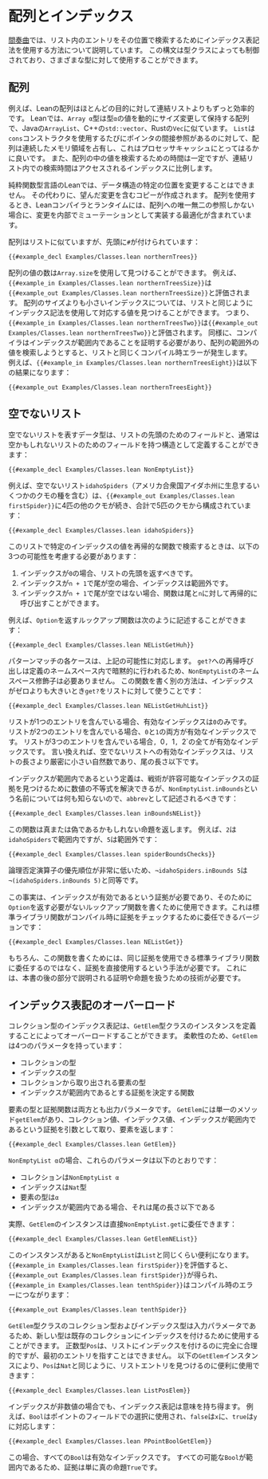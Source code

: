 # 配列とインデックス

[間奏曲](../props-proofs-indexing.md)では、リスト内のエントリをその位置で検索するためにインデックス表記法を使用する方法について説明しています。
この構文は型クラスによっても制御されており、さまざまな型に対して使用することができます。

## 配列
例えば、Leanの配列はほとんどの目的に対して連結リストよりもずっと効率的です。
Leanでは、`Array α`型は型`α`の値を動的にサイズ変更して保持する配列で、Javaの`ArrayList`、C++の`std::vector`、Rustの`Vec`に似ています。
`List`は`cons`コンストラクタを使用するたびにポインタの間接参照があるのに対して、配列は連続したメモリ領域を占有し、これはプロセッサキャッシュにとってはるかに良いです。
また、配列の中の値を検索するための時間は一定ですが、連結リスト内での検索時間はアクセスされるインデックスに比例します。

純粋関数型言語のLeanでは、データ構造の特定の位置を変更することはできません。
その代わりに、望んだ変更を含むコピーが作成されます。
配列を使用するとき、Leanコンパイラとランタイムには、配列への唯一無二の参照しかない場合に、変更を内部でミューテーションとして実装する最適化が含まれています。

配列はリストに似ていますが、先頭に`#`が付けられています：
```lean
{{#example_decl Examples/Classes.lean northernTrees}}
```
配列の値の数は`Array.size`を使用して見つけることができます。
例えば、`{{#example_in Examples/Classes.lean northernTreesSize}}`は`{{#example_out Examples/Classes.lean northernTreesSize}}`と評価されます。
配列のサイズよりも小さいインデックスについては、リストと同じようにインデックス記法を使用して対応する値を見つけることができます。
つまり、`{{#example_in Examples/Classes.lean northernTreesTwo}}`は`{{#example_out Examples/Classes.lean northernTreesTwo}}`と評価されます。
同様に、コンパイラはインデックスが範囲内であることを証明する必要があり、配列の範囲外の値を検索しようとすると、リストと同じくコンパイル時エラーが発生します。
例えば、`{{#example_in Examples/Classes.lean northernTreesEight}}`は以下の結果になります：
```output error
{{#example_out Examples/Classes.lean northernTreesEight}}
```

## 空でないリスト

空でないリストを表すデータ型は、リストの先頭のためのフィールドと、通常は空かもしれないリストのためのフィールドを持つ構造として定義することができます：
```lean
{{#example_decl Examples/Classes.lean NonEmptyList}}
```
例えば、空でないリスト`idahoSpiders`（アメリカ合衆国アイダホ州に生息するいくつかのクモの種を含む）は、`{{#example_out Examples/Classes.lean firstSpider}}`に4匹の他のクモが続き、合計で5匹のクモから構成されています：
```lean
{{#example_decl Examples/Classes.lean idahoSpiders}}
```

このリストで特定のインデックスの値を再帰的な関数で検索するときは、以下の3つの可能性を考慮する必要があります：
 1. インデックスが`0`の場合、リストの先頭を返すべきです。
 2. インデックスが`n + 1`で尾が空の場合、インデックスは範囲外です。
 3. インデックスが`n + 1`で尾が空ではない場合、関数は尾と`n`に対して再帰的に呼び出すことができます。

例えば、`Option`を返すルックアップ関数は次のように記述することができます：
```lean
{{#example_decl Examples/Classes.lean NEListGetHuh}}
```
パターンマッチの各ケースは、上記の可能性に対応します。
`get?`への再帰呼び出しは定義のネームスペース内で暗黙的に行われるため、`NonEmptyList`のネームスペース修飾子は必要ありません。
この関数を書く別の方法は、インデックスがゼロよりも大きいとき`get?`をリストに対して使うことです：
```lean
{{#example_decl Examples/Classes.lean NEListGetHuhList}}
```

リストが1つのエントリを含んでいる場合、有効なインデックスは`0`のみです。
リストが2つのエントリを含んでいる場合、`0`と`1`の両方が有効なインデックスです。
リストが3つのエントリを含んでいる場合`, `0`, `1`, `2`の全てが有効なインデックスです。
言い換えれば、空でないリストへの有効なインデックスは、リストの長さより厳密に小さい自然数であり、尾の長さ以下です。

インデックスが範囲内であるという定義は、戦術が許容可能なインデックスの証拠を見つけるために数値の不等式を解決できるが、`NonEmptyList.inBounds`という名前については何も知らないので、`abbrev`として記述されるべきです：
```lean
{{#example_decl Examples/Classes.lean inBoundsNEList}}
```
この関数は真または偽であるかもしれない命題を返します。
例えば、`2`は`idahoSpiders`で範囲内ですが、`5`は範囲外です：
```leantac
{{#example_decl Examples/Classes.lean spiderBoundsChecks}}
```
論理否定演算子の優先順位が非常に低いため、`¬idahoSpiders.inBounds 5`は`¬(idahoSpiders.inBounds 5)`と同等です。

この事実は、インデックスが有効であるという証拠が必要であり、そのために`Option`を返す必要がないルックアップ関数を書くために使用できます。これは標準ライブラリ関数がコンパイル時に証拠をチェックするために委任できるバージョンです：
```lean
{{#example_decl Examples/Classes.lean NEListGet}}
```
もちろん、この関数を書くためには、同じ証拠を使用できる標準ライブラリ関数に委任するのではなく、証拠を直接使用するという手法が必要です。
これには、本書の後の部分で説明される証明や命題を扱うための技術が必要です。

## インデックス表記のオーバーロード

コレクション型のインデックス表記は、`GetElem`型クラスのインスタンスを定義することによってオーバーロードすることができます。
柔軟性のため、`GetElem`は4つのパラメータを持っています：
 * コレクションの型
 * インデックスの型
 * コレクションから取り出される要素の型
 * インデックスが範囲内であるとする証拠を決定する関数

要素の型と証拠関数は両方とも出力パラメータです。
`GetElem`には単一のメソッド`getElem`があり、コレクション値、インデックス値、インデックスが範囲内であるという証拠を引数として取り、要素を返します：
```lean
{{#example_decl Examples/Classes.lean GetElem}}
```
 
`NonEmptyList α`の場合、これらのパラメータは以下のとおりです：
 * コレクションは`NonEmptyList α`
 * インデックスは`Nat`型
 * 要素の型は`α`
 * インデックスが範囲内である場合、それは尾の長さ以下である

実際、`GetElem`のインスタンスは直接`NonEmptyList.get`に委任できます：
```lean
{{#example_decl Examples/Classes.lean GetElemNEList}}
```
このインスタンスがあると`NonEmptyList`は`List`と同じくらい便利になります。
`{{#example_in Examples/Classes.lean firstSpider}}`を評価すると、`{{#example_out Examples/Classes.lean firstSpider}}`が得られ、`{{#example_in Examples/Classes.lean tenthSpider}}`はコンパイル時のエラーにつながります：
```output error
{{#example_out Examples/Classes.lean tenthSpider}}
```

`GetElem`型クラスのコレクション型およびインデックス型は入力パラメータであるため、新しい型は既存のコレクションにインデックスを付けるために使用することができます。
正数型`Pos`は、リストにインデックスを付けるのに完全に合理的ですが、最初のエントリを指すことはできません。
以下の`GetElem`インスタンスにより、`Pos`は`Nat`と同じように、リストエントリを見つけるのに便利に使用できます：
```lean
{{#example_decl Examples/Classes.lean ListPosElem}}
```

インデックスが非数値の場合でも、インデックス表記は意味を持ち得ます。
例えば、`Bool`はポイントのフィールドでの選択に使用され、`false`は`x`に、`true`は`y`に対応します：
```lean
{{#example_decl Examples/Classes.lean PPointBoolGetElem}}
```
この場合、すべての`Bool`は有効なインデックスです。
すべての可能な`Bool`が範囲内であるため、証拠は単に真の命題`True`です。